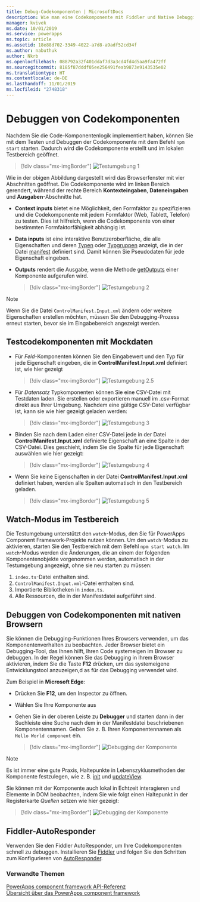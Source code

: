 ```yaml
---
title: Debug-Codekomponenten | MicrosoftDocs
description: Wie man eine Codekomponente mit Fiddler und Native Debugging debuggt.
manager: kvivek
ms.date: 10/01/2019
ms.service: powerapps
ms.topic: article
ms.assetid: 18e88d702-3349-4022-a7d8-a9adf52cd34f
ms.author: nabuthuk
author: Nkrb
ms.openlocfilehash: 088792a32f401ddaf7d3a3cd4fd4d5aa9fa472ff
ms.sourcegitcommit: 8185f87dddf05ee256491feab9873e9143535e02
ms.translationtype: HT
ms.contentlocale: de-DE
ms.lasthandoff: 11/01/2019
ms.locfileid: "2748318"
---
```

# <a name="debug-code-components"></a>Debuggen von Codekomponenten

Nachdem Sie die Code-Komponentenlogik implementiert haben, können Sie mit dem Testen und Debuggen der Codekomponente mit dem Befehl `npm start` starten. Dadurch wird die Codekomponente erstellt und im lokalen Testbereich geöffnet.

> [!div class="mx-imgBorder"]
> ![Testumgebung 1](media/test-harness-1.png "Testumgebung 1")

Wie in der obigen Abbildung dargestellt wird das Browserfenster mit vier Abschnitten geöffnet. Die Codekomponente wird im linken Bereich gerendert, während der rechte Bereich **Kontexteingaben**, **Dateneingaben** und **Ausgaben**-Abschnitte hat.

- **Context inputs** bietet eine Möglichkeit, den Formfaktor zu spezifizieren und die Codekomponente mit jedem Formfaktor (Web, Tablett, Telefon) zu testen. Dies ist hilfreich, wenn die Codekomponente von einer bestimmten Formfaktorfähigkeit abhängig ist.
- **Data inputs** ist eine interaktive Benutzeroberfläche, die alle Eigenschaften und deren [Typen](manifest-schema-reference/types.md) oder [Typgruppen](manifest-schema-reference/type-group.md) anzeigt, die in der Datei [manifest](manifest-schema-reference/manifest.md) definiert sind. Damit können Sie Pseudodaten für jede Eigenschaft eingeben. 
- **Outputs** rendert die Ausgabe, wenn die Methode [getOutputs](reference/control/getoutputs.md) einer Komponente aufgerufen wird.  

     > [!div class="mx-imgBorder"]
     > ![Testumgebung 2](media/test-harness-2.png "Testumgebung 2")

> [!NOTE]
> Wenn Sie die Datei `ControlManifest.Input.xml` ändern oder weitere Eigenschaften erstellen möchten, müssen Sie den Debugging-Prozess erneut starten, bevor sie im Eingabebereich angezeigt werden.

## <a name="test-code-components-with-mock-data"></a>Testcodekomponenten mit Mockdaten

- Für *Feld*-Komponenten können Sie den Eingabewert und den Typ für jede Eigenschaft eingeben, die in **ControlManifest.Input.xml** definiert ist, wie hier gezeigt

   > [!div class="mx-imgBorder"]
   > ![Testumgebung 2.5](media/test-harness-2.5.png "Testumgebung 2.5")

- Für *Datensatz* Typkomponenten können Sie eine CSV-Datei mit Testdaten laden. Sie erstellen oder exportieren manuell im .csv-Format direkt aus Ihrer Umgebung. Nachdem eine gültige CSV-Datei verfügbar ist, kann sie wie hier gezeigt geladen werden:

   > [!div class="mx-imgBorder"]
   > ![Testumgebung 3](media/test-harness-3.png "Testumgebung 3")

- Binden Sie nach dem Laden einer CSV-Datei jede in der Datei **ControlManifest.Input.xml** definierte Eigenschaft an eine Spalte in der CSV-Datei. Dies geschieht, indem Sie die Spalte für jede Eigenschaft auswählen wie hier gezeigt:

    > [!div class="mx-imgBorder"]
    > ![Testumgebung 4](media/test-harness-4.png "Testumgebung 4")

- Wenn Sie keine Eigenschaften in der Datei **ControlManifest.Input.xml** definiert haben, werden alle Spalten automatisch in den Testbereich geladen.

   > [!div class="mx-imgBorder"]
   > ![Testumgebung 5](media/test-harness-5.png "Testumgebung 5")


## <a name="watch-mode-in-test-harness"></a>Watch-Modus im Testbereich

Die Testumgebung unterstützt den `watch`-Modus, den Sie für PowerApps Component Framework-Projekte nutzen können. Um den `watch`-Modus zu aktivieren, starten Sie den Testbereich mit dem Befehl `npm start watch`. Im `watch`-Modus werden die Änderungen, die an einem der folgenden Komponentenobjekte vorgenommen werden, automatisch in der Testumgebung angezeigt, ohne sie neu starten zu müssen:

1.  `index.ts`-Datei enthalten sind.
2.  `ControlManifest.Input.xml`-Datei enthalten sind.
3.  Importierte Bibliotheken in `index.ts`.
4.  Alle Ressourcen, die in der Manifestdatei aufgeführt sind.

## <a name="debug-code-components-using-native-browsers"></a>Debuggen von Codekomponenten mit nativen Browsern

Sie können die Debugging-Funktionen Ihres Browsers verwenden, um das Komponentenverhalten zu beobachten. Jeder Browser bietet ein Debugging-Tool, das Ihnen hilft, Ihren Code systemeigen im Browser zu debuggen. In der Regel können Sie das Debugging in Ihrem Browser aktivieren, indem Sie die Taste **F12** drücken, um das systemeigene Entwicklungstool anzuzeigen,d as für das Debugging verwendet wird.

Zum Beispiel in **Microsoft Edge**:

- Drücken Sie **F12**, um den Inspector zu öffnen.
- Wählen Sie Ihre Komponente aus
- Gehen Sie in der oberen Leiste zu **Debugger** und starten dann in der Suchleiste eine Suche nach dem in der Manifestdatei beschriebenen Komponentennamen. Geben Sie z. B. Ihren Komponentennamen als `Hello World component` ein.

     > [!div class="mx-imgBorder"]
     > ![Debugging der Komponente](media/debug-control.png "Debugging der Komponente")

> [!NOTE]
> Es ist immer eine gute Praxis, Haltepunkte in Lebenszyklusmethoden der Komponente festzulegen, wie z. B. [init](reference/control/init.md) und [updateView](reference/control/updateview.md).

Sie können mit der Komponente auch lokal in Echtzeit interagieren und Elemente in DOM beobachten, indem Sie wie folgt einen Haltepunkt in der Registerkarte *Quellen* setzen wie hier gezeigt:

> [!div class="mx-imgBorder"]
> ![Debugging der Komponente](media/debug-control-1.png "Debugging der Komponente 1")

## <a name="fiddler-autoresponder"></a>Fiddler-AutoResponder

Verwenden Sie den Fiddler AutoResponder, um Ihre Codekomponenten schnell zu debuggen. Installieren Sie [Fiddler](https://www.telerik.com/download/fiddler) und folgen Sie den Schritten zum Konfigurieren von [AutoResponder](https://docs.microsoft.com/dynamics365/customer-engagement/developer/streamline-javascript-development-fiddler-autoresponder).

### <a name="related-topics"></a>Verwandte Themen

[PowerApps component framework API-Referenz](reference/index.md)<br/>
[Übersicht über das PowerApps component framework](overview.md)
